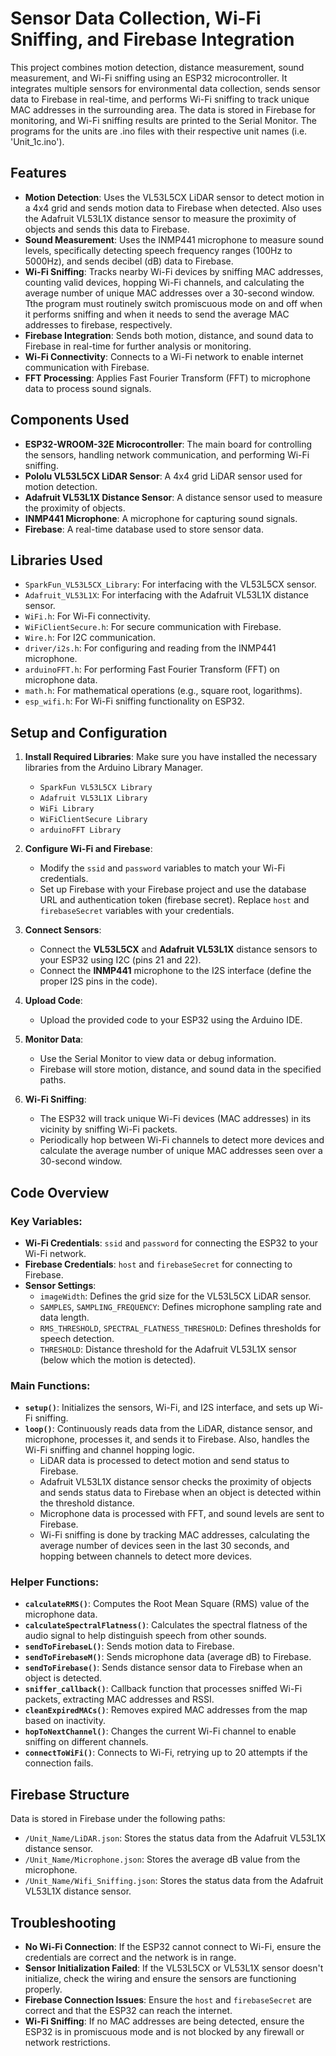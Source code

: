 # Sensor Data Collection, Wi-Fi Sniffing, and Firebase Integration

This project combines motion detection, distance measurement, sound measurement, and Wi-Fi sniffing using an ESP32 microcontroller. It integrates multiple sensors for environmental data collection, sends sensor data to Firebase in real-time, and performs Wi-Fi sniffing to track unique MAC addresses in the surrounding area. The data is stored in Firebase for monitoring, and Wi-Fi sniffing results are printed to the Serial Monitor. The programs for the units are .ino files with their respective unit names (i.e. 'Unit_1c.ino').

## Features

- **Motion Detection**: Uses the VL53L5CX LiDAR sensor to detect motion in a 4x4 grid and sends motion data to Firebase when detected. Also uses the Adafruit VL53L1X distance sensor to measure the proximity of objects and sends this data to Firebase.
- **Sound Measurement**: Uses the INMP441 microphone to measure sound levels, specifically detecting speech frequency ranges (100Hz to 5000Hz), and sends decibel (dB) data to Firebase.
- **Wi-Fi Sniffing**: Tracks nearby Wi-Fi devices by sniffing MAC addresses, counting valid devices, hopping Wi-Fi channels, and calculating the average number of unique MAC addresses over a 30-second window. Tthe program must routinely switch promiscuous mode on and off when it performs sniffing and when it needs to send the average MAC addresses to firebase, respectively.
- **Firebase Integration**: Sends both motion, distance, and sound data to Firebase in real-time for further analysis or monitoring.
- **Wi-Fi Connectivity**: Connects to a Wi-Fi network to enable internet communication with Firebase.
- **FFT Processing**: Applies Fast Fourier Transform (FFT) to microphone data to process sound signals.

## Components Used

- **ESP32-WROOM-32E Microcontroller**: The main board for controlling the sensors, handling network communication, and performing Wi-Fi sniffing.
- **Pololu VL53L5CX LiDAR Sensor**: A 4x4 grid LiDAR sensor used for motion detection.
- **Adafruit VL53L1X Distance Sensor**: A distance sensor used to measure the proximity of objects.
- **INMP441 Microphone**: A microphone for capturing sound signals.
- **Firebase**: A real-time database used to store sensor data.

## Libraries Used

- `SparkFun_VL53L5CX_Library`: For interfacing with the VL53L5CX sensor.
- `Adafruit_VL53L1X`: For interfacing with the Adafruit VL53L1X distance sensor.
- `WiFi.h`: For Wi-Fi connectivity.
- `WiFiClientSecure.h`: For secure communication with Firebase.
- `Wire.h`: For I2C communication.
- `driver/i2s.h`: For configuring and reading from the INMP441 microphone.
- `arduinoFFT.h`: For performing Fast Fourier Transform (FFT) on microphone data.
- `math.h`: For mathematical operations (e.g., square root, logarithms).
- `esp_wifi.h`: For Wi-Fi sniffing functionality on ESP32.

## Setup and Configuration

1. **Install Required Libraries**: Make sure you have installed the necessary libraries from the Arduino Library Manager.
   - `SparkFun VL53L5CX Library`
   - `Adafruit VL53L1X Library`
   - `WiFi Library`
   - `WiFiClientSecure Library`
   - `arduinoFFT Library`

2. **Configure Wi-Fi and Firebase**:
   - Modify the `ssid` and `password` variables to match your Wi-Fi credentials.
   - Set up Firebase with your Firebase project and use the database URL and authentication token (firebase secret). Replace `host` and `firebaseSecret` variables with your credentials.

3. **Connect Sensors**:
   - Connect the **VL53L5CX** and **Adafruit VL53L1X** distance sensors to your ESP32 using I2C (pins 21 and 22).
   - Connect the **INMP441** microphone to the I2S interface (define the proper I2S pins in the code).

4. **Upload Code**:
   - Upload the provided code to your ESP32 using the Arduino IDE.

5. **Monitor Data**:
   - Use the Serial Monitor to view data or debug information.
   - Firebase will store motion, distance, and sound data in the specified paths.

6. **Wi-Fi Sniffing**:
   - The ESP32 will track unique Wi-Fi devices (MAC addresses) in its vicinity by sniffing Wi-Fi packets.
   - Periodically hop between Wi-Fi channels to detect more devices and calculate the average number of unique MAC addresses seen over a 30-second window.

## Code Overview

### Key Variables:

- **Wi-Fi Credentials**: `ssid` and `password` for connecting the ESP32 to your Wi-Fi network.
- **Firebase Credentials**: `host` and `firebaseSecret` for connecting to Firebase.
- **Sensor Settings**:
  - `imageWidth`: Defines the grid size for the VL53L5CX LiDAR sensor.
  - `SAMPLES`, `SAMPLING_FREQUENCY`: Defines microphone sampling rate and data length.
  - `RMS_THRESHOLD`, `SPECTRAL_FLATNESS_THRESHOLD`: Defines thresholds for speech detection.
  - `THRESHOLD`: Distance threshold for the Adafruit VL53L1X sensor (below which the motion is detected).

### Main Functions:

- **`setup()`**: Initializes the sensors, Wi-Fi, and I2S interface, and sets up Wi-Fi sniffing.
- **`loop()`**: Continuously reads data from the LiDAR, distance sensor, and microphone, processes it, and sends it to Firebase. Also, handles the Wi-Fi sniffing and channel hopping logic.
  - LiDAR data is processed to detect motion and send status to Firebase.
  - Adafruit VL53L1X distance sensor checks the proximity of objects and sends status data to Firebase when an object is detected within the threshold distance.
  - Microphone data is processed with FFT, and sound levels are sent to Firebase.
  - Wi-Fi sniffing is done by tracking MAC addresses, calculating the average number of devices seen in the last 30 seconds, and hopping between channels to detect more devices.

### Helper Functions:

- **`calculateRMS()`**: Computes the Root Mean Square (RMS) value of the microphone data.
- **`calculateSpectralFlatness()`**: Calculates the spectral flatness of the audio signal to help distinguish speech from other sounds.
- **`sendToFirebaseL()`**: Sends motion data to Firebase.
- **`sendToFirebaseM()`**: Sends microphone data (average dB) to Firebase.
- **`sendToFirebase()`**: Sends distance sensor data to Firebase when an object is detected.
- **`sniffer_callback()`**: Callback function that processes sniffed Wi-Fi packets, extracting MAC addresses and RSSI.
- **`cleanExpiredMACs()`**: Removes expired MAC addresses from the map based on inactivity.
- **`hopToNextChannel()`**: Changes the current Wi-Fi channel to enable sniffing on different channels.
- **`connectToWiFi()`**: Connects to Wi-Fi, retrying up to 20 attempts if the connection fails.

## Firebase Structure

Data is stored in Firebase under the following paths:

- `/Unit_Name/LiDAR.json`: Stores the status data from the Adafruit VL53L1X distance sensor.
- `/Unit_Name/Microphone.json`: Stores the average dB value from the microphone.
- `/Unit_Name/Wifi_Sniffing.json`: Stores the status data from the Adafruit VL53L1X distance sensor.

## Troubleshooting

- **No Wi-Fi Connection**: If the ESP32 cannot connect to Wi-Fi, ensure the credentials are correct and the network is in range.
- **Sensor Initialization Failed**: If the VL53L5CX or VL53L1X sensor doesn't initialize, check the wiring and ensure the sensors are functioning properly.
- **Firebase Connection Issues**: Ensure the `host` and `firebaseSecret` are correct and that the ESP32 can reach the internet.
- **Wi-Fi Sniffing**: If no MAC addresses are being detected, ensure the ESP32 is in promiscuous mode and is not blocked by any firewall or network restrictions.
